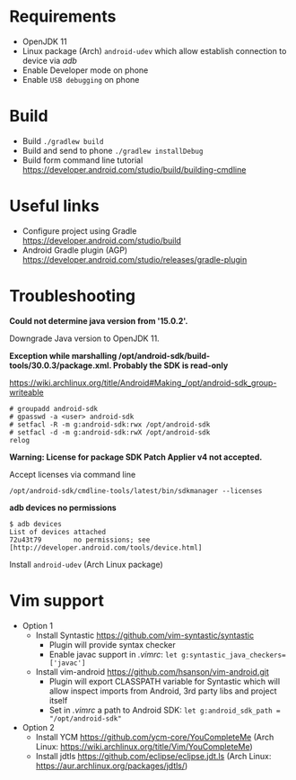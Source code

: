 # Requirements

* OpenJDK 11
* Linux package (Arch) `android-udev` which allow establish connection to device via _adb_
* Enable Developer mode on phone
* Enable `USB debugging` on phone

# Build

* Build `./gradlew build`
* Build and send to phone `./gradlew installDebug`
* Build form command line tutorial https://developer.android.com/studio/build/building-cmdline

# Useful links

* Configure project using Gradle https://developer.android.com/studio/build
* Android Gradle plugin (AGP) https://developer.android.com/studio/releases/gradle-plugin

# Troubleshooting

**Could not determine java version from '15.0.2'.**

Downgrade Java version to OpenJDK 11.

**Exception while marshalling /opt/android-sdk/build-tools/30.0.3/package.xml. Probably the SDK is read-only**

https://wiki.archlinux.org/title/Android#Making_/opt/android-sdk_group-writeable

```
# groupadd android-sdk
# gpasswd -a <user> android-sdk
# setfacl -R -m g:android-sdk:rwx /opt/android-sdk
# setfacl -d -m g:android-sdk:rwX /opt/android-sdk
relog
```

**Warning: License for package SDK Patch Applier v4 not accepted.**

Accept licenses via command line

```
/opt/android-sdk/cmdline-tools/latest/bin/sdkmanager --licenses
```

**adb devices no permissions**

```
$ adb devices
List of devices attached
72u43t79        no permissions; see [http://developer.android.com/tools/device.html]
```

Install `android-udev` (Arch Linux package)

# Vim support

* Option 1
    * Install Syntastic https://github.com/vim-syntastic/syntastic
        * Plugin will provide syntax checker
        * Enable javac support in _.vimrc_: `let g:syntastic_java_checkers=['javac']`
    * Install vim-android https://github.com/hsanson/vim-android.git
        * Plugin will export CLASSPATH variable for Syntastic which will allow inspect imports from Android, 3rd party libs and project itself
        * Set in _.vimrc_ a path to Android SDK: `let g:android_sdk_path = "/opt/android-sdk"`
* Option 2
    * Install YCM https://github.com/ycm-core/YouCompleteMe (Arch Linux: https://wiki.archlinux.org/title/Vim/YouCompleteMe)
    * Install jdtls https://github.com/eclipse/eclipse.jdt.ls (Arch Linux: https://aur.archlinux.org/packages/jdtls/)
